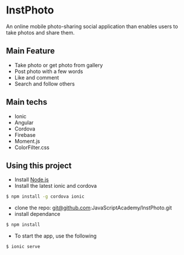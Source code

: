 InstPhoto
=====================

An online mobile photo-sharing social application than enables users to take photos and share them.


## Main Feature
- Take photo or get photo from gallery
- Post photo with a few words
- Like and comment
- Search and follow others

## Main techs
- Ionic
- Angular
- Cordova
- Firebase
- Moment.js
- ColorFilter.css

## Using this project

* Install [Node.js](https://nodejs.org/en/)
* Install the latest ionic and cordova

```bash
$ npm install -g cordova ionic
```

* clone the repo: git@github.com:JavaScriptAcademy/InstPhoto.git
* install dependance
```bash
$ npm install
```
* To start the app, use the following 
```bash
$ ionic serve
```



